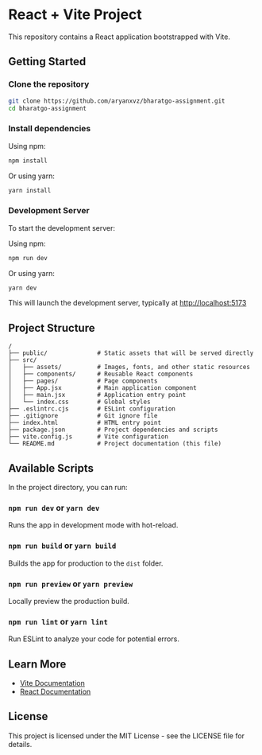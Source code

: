 # React + Vite Project

This repository contains a React application bootstrapped with Vite.


## Getting Started

### Clone the repository

```bash
git clone https://github.com/aryanxvz/bharatgo-assignment.git
cd bharatgo-assignment
```

### Install dependencies

Using npm:
```bash
npm install
```

Or using yarn:
```bash
yarn install
```

### Development Server

To start the development server:

Using npm:
```bash
npm run dev
```

Or using yarn:
```bash
yarn dev
```

This will launch the development server, typically at [http://localhost:5173](http://localhost:5173)

## Project Structure

```
/
├── public/              # Static assets that will be served directly
├── src/
│   ├── assets/          # Images, fonts, and other static resources
│   ├── components/      # Reusable React components
│   ├── pages/           # Page components
│   ├── App.jsx          # Main application component
│   ├── main.jsx         # Application entry point
│   └── index.css        # Global styles
├── .eslintrc.cjs        # ESLint configuration
├── .gitignore           # Git ignore file
├── index.html           # HTML entry point
├── package.json         # Project dependencies and scripts
├── vite.config.js       # Vite configuration
└── README.md            # Project documentation (this file)
```

## Available Scripts

In the project directory, you can run:

### `npm run dev` or `yarn dev`
Runs the app in development mode with hot-reload.

### `npm run build` or `yarn build`
Builds the app for production to the `dist` folder.

### `npm run preview` or `yarn preview`
Locally preview the production build.

### `npm run lint` or `yarn lint`
Run ESLint to analyze your code for potential errors.


## Learn More

- [Vite Documentation](https://vitejs.dev/)
- [React Documentation](https://react.dev/)

## License

This project is licensed under the MIT License - see the LICENSE file for details.